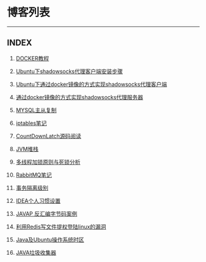 # 博客列表
-------------



## INDEX

<!-- <a href="./blog/2017-03-19_maven_filter.md" data-blog-id="MB-17031901">使用jks文件，本地运行没问题，打包到服务器出现java.io.IOException: Invalid keystore format</a> -->

<!-- <a href="./blog/2017-05-20_spring_redis.md" data-blog-id="MB-17052001">关于spring redis 缓存配置错误的问题</a> -->

<!-- <a href="./blog/2017-07-27_threadlocal_request.md" data-blog-id="MB-17072701">SpringMVC 在controller层中注入request不会产生线程安全问题</a> -->

<!-- <a href="./blog/2017-08-18_spring_xml_xstream.md" data-blog-id="MB-17081801">spring基于xml格式数据交换的前后端配置与使用之xstream方式</a> -->

<!-- <a href="./blog/2017-08-18_spring_xml_jackson.md" data-blog-id="MB-17081802">spring基于xml格式数据交换的前后端配置与使用之Jackson方式</a> -->

<!-- <a href="./blog/2018-06-09_ubuntu_wps.md" data-blog-id="MB-18060901">Ubuntu下wps开多个窗口的方法</a> -->

<!-- <a href="./blog/2017-09-30_css_display.md" data-blog-id="MB-17093001" >CSS属性display的inline、block、inline-block的区别</a> -->

<!-- <a href="./blog/2017-12-22_mysql_worktime.md" data-blog-id="MB-17122201">mysql计算两个日期间的工作时长（剔除周末，设定上班时间）</a> -->

<!-- <a href="./blog/2018-02-25_spring_autowire_resolver.md" data-blog-id="MB-18022501" data-origin-id="">自定义注入类处理器</a> -->

<!-- <a href="./blog/2018-03-24_mybatis_pager.md" data-blog-id="MB-18032401" data-origin-id="">Mybatis分页插件</a> -->

<!-- <a href="./blog/2018-11-15_dubbo_retry_policy.md" data-blog-id="MB-18111501">dubbo启动时class not found org/apache/curator/RetryPolicy</a> -->

1. <a href="./blog/2018-08-28_docker.md" data-blog-id="MB-18082801" data-origin-id="">DOCKER教程</a>

2. <a href="./blog/2018-09-07_shadowsocks.md" data-blog-id="MB-18090701" data-origin-id="">Ubuntu下shadowsocks代理客户端安装步骤</a>

3. <a href="./blog/2018-09-21_shadowsocks.md" data-blog-id="MB-18092101" data-origin-id="">Ubuntu下通过docker镜像的方式实现shadowsocks代理客户端</a>

4. <a href="./blog/2018-10-01_shadowsocks.md" data-blog-id="MB-18100101" data-origin-id="">通过docker镜像的方式实现shadowsocks代理服务器</a>

5. <a href="./blog/2018-12-30_mysql.md" data-blog-id="MB-18123001" data-origin-id="">MYSQL主从复制</a>

6. <a href="./blog/2018-12-30_iptables.md" data-blog-id="MB-18123002" data-origin-id="">iptables笔记</a>

7. <a href="./blog/2019-02-09_Source_CountDownLatch.md" data-blog-id="MB-19020901" data-origin-id="">CountDownLatch源码阅读</a>

8. <a href="./blog/2019-02-17_JVM_Heep_And_Stack.md" data-blog-id="MB-19021701" data-origin-id="">JVM堆栈</a>

9. <a href="./blog/2019-03-07_lock.md" data-blog-id="MB-19030701" data-origin-id="">多线程加锁原则与死锁分析</a>

10. <a href="./blog/2019-04-22_rabbitmq.md" data-blog-id="MB-19042201" data-origin-id="">RabbitMQ笔记</a>

11. <a href="./blog/2018-03-10_transaction_isolation.md" data-blog-id="MB-18031001" data-origin-id="">事务隔离级别</a>

12. <a href="./blog/2019-05-18_idea_prefer.md" data-blog-id="MB-19051801" data-origin-id="">IDEA个人习惯设置</a>

    <!-- <a href="./blog/2019-06-03_github_api.md" data-blog-id="MB-19060301" data-origin-id="">Github Api</a> -->

13. <a href="./blog/2019-06-12_javap_demo.md" data-blog-id="MB-19061201" data-origin-id="">JAVAP 反汇编字节码案例</a>

14. <a href="./blog/2019-06-13_redis_loophole.md" data-blog-id="MB-19061301" data-origin-id="">利用Redis写文件提权登陆linux的漏洞</a>

15. <a href="./blog/2019-07-10_timezone.md" data-blog-id="MB-19071001" data-origin-id="">Java及Ubuntu操作系统时区</a>

16. <a href="./blog/2019-07-16_java_garbage_collector.md" data-blog-id="MB-19071601">JAVA垃圾收集器</a>


